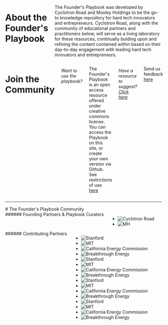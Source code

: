 <div markdown="1" class="columns medium-6 footer-about">

  # About the Founder's Playbook

  The Founder's Playbook was developed by Cyclotron Road and Moxley Holdings
  to be the go-to knowledge repository for hard tech innovators and entrepreneurs.
  Cyclotron Road, along with the community of educational partners and practitioners
  below, will serve as a living laboratory for these resources, continually
  bulding upon and refining the content contained within based on their
  day-to-day engagement with leading hard tech innovators and entrepreneurs.

</div>

<div markdown="1" class="columns medium-6 join-community">

  # Join the Community

  ###### Want to use the playbook?

  The Founder's Playbook is an open access resource offered under creative
  commons license. You can access the Playbook on this site, or create your
  own version via Github.
  See restrictions of use [here](/restrictions)

  ###### Have a resource to suggest? [Click here](mailto:joel@moxleyholdings.com?Subject=Founders%20Playbook%20Suggestions)

  Send us feedback [here](mailto:joel@moxleyholdings.com?Subject=Founders%20Playbook%20Suggestions)
</div>

---

<div markdown="1" class="columns community">
  # The Founder's Playbook Community
</div>

<div markdown="1" class="columns medium-6 partners">
  ###### Founding Partners & Playbook Curators

  * ![Cyclotron Road](/img/cyclotronroad.png)
  * ![MH](/img/mh.png)
</div>

<div markdown="1" class="columns medium-6 contributors">
  ###### Contributing Partners

  * ![Stanford](/img/stanford.png)
  * ![MIT](/img/mit-logo.png)
  * ![California Energy Commission](/img/california-energy.png)
  * ![Breakthrough Energy](/img/breakthrough-energy.png)
  * ![Stanford](/img/stanford.png)
  * ![MIT](/img/mit-logo.png)
  * ![California Energy Commission](/img/california-energy.png)
  * ![Breakthrough Energy](/img/breakthrough-energy.png)
  * ![Stanford](/img/stanford.png)
  * ![MIT](/img/mit-logo.png)
  * ![California Energy Commission](/img/california-energy.png)
  * ![Breakthrough Energy](/img/breakthrough-energy.png)
  * ![Stanford](/img/stanford.png)
  * ![MIT](/img/mit-logo.png)
  * ![California Energy Commission](/img/california-energy.png)
  * ![Breakthrough Energy](/img/breakthrough-energy.png)
</div>
